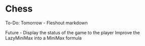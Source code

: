 # Chess

To-Do:
Tomorrow -
Fleshout markdown

Future -
Display the status of the game to the player
Improve the LazyMiniMax into a MiniMax formula
